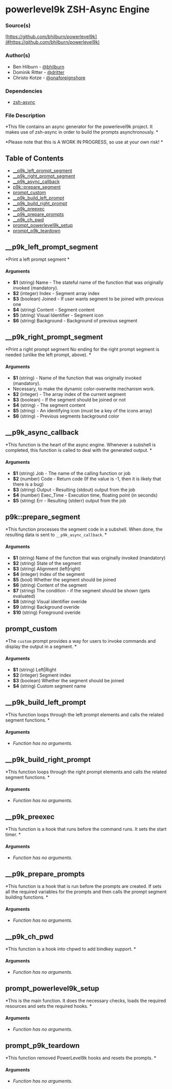 # powerlevel9k ZSH-Async Engine


### Source(s)

[https://github.com/bhilburn/powerlevel9k](#https://github.com/bhilburn/powerlevel9k)


### Author(s)

- Ben Hilburn - [@bhilburn](https://github.com/bhilburn)
- Dominik Ritter - [@dritter](https://github.com/dritter)
- Christo Kotze - [@onaforeignshore](https://github.com/onaforeignshore)


### Dependencies

- [zsh-async](https://github.com/mafredri/zsh-async)


### File Description

*This file contains an async generator for the powerlevel9k project. It makes use of zsh-async in order to build the prompts asynchronously. *

*Please note that this is A WORK IN PROGRESS, so use at your own risk! *

## Table of Contents

- [__p9k_left_prompt_segment](#__p9k_left_prompt_segment)
- [__p9k_right_prompt_segment](#__p9k_right_prompt_segment)
- [__p9k_async_callback](#__p9k_async_callback)
- [p9k::prepare_segment](#p9k::prepare_segment)
- [prompt_custom](#prompt_custom)
- [__p9k_build_left_prompt](#__p9k_build_left_prompt)
- [__p9k_build_right_prompt](#__p9k_build_right_prompt)
- [__p9k_preexec](#__p9k_preexec)
- [__p9k_prepare_prompts](#__p9k_prepare_prompts)
- [__p9k_ch_pwd](#__p9k_ch_pwd)
- [prompt_powerlevel9k_setup](#prompt_powerlevel9k_setup)
- [prompt_p9k_teardown](#prompt_p9k_teardown)

## __p9k_left_prompt_segment
*Print a left prompt segment *

#### Arguments

- **$1** (string) Name - The stateful name of the function that was originally invoked (mandatory).
- **$2** (integer) Index - Segment array index
- **$3** (boolean) Joined - If user wants segment to be joined with previous one
- **$4** (string) Content - Segment content
- **$5** (string) Visual Identifier - Segment icon
- **$6** (string) Background - Background of previous segment


## __p9k_right_prompt_segment
*Print a right prompt segment No ending for the right prompt segment is needed (unlike the left prompt, above). *

#### Arguments

- **$1** (string) - Name of the function that was originally invoked (mandatory).
- Necessary, to make the dynamic color-overwrite mechanism work.
- **$2** (integer) - The array index of the current segment
- **$3** (boolean) - If the segment should be joined or not
- **$4** (string) - The segment content
- **$5** (string) - An identifying icon (must be a key of the icons array)
- **$6** (string) - Previous segments background color


## __p9k_async_callback
*This function is the heart of the async engine. Whenever a subshell is completed, this function is called to deal with the generated output. *

#### Arguments

- **$1** (string) Job - The name of the calling function or job
- **$2** (number) Code - Return code (If the value is -1, then it is likely that there is a bug)
- **$3** (string) Output - Resulting (stdout) output from the job
- **$4** (number) Exec_Time - Execution time, floating point (in seconds)
- **$5** (string) Err - Resulting (stderr) output from the job


## p9k::prepare_segment
*This function processes the segment code in a subshell. When done, the resulting data is sent to `__p9k_async_callback`. *

#### Arguments

- **$1** (string) Name of the function that was originally invoked (mandatory)
- **$2** (string) State of the segment
- **$3** (string) Alignment (left|right)
- **$4** (integer) Index of the segment
- **$5** (bool) Whether the segment should be joined
- **$6** (string) Content of the segment
- **$7** (string) The condition - if the segment should be shown (gets evaluated)
- **$8** (string) Visual identifier overide
- **$9** (string) Background overide
- **$10** (string) Foreground overide


## prompt_custom
*The `custom` prompt provides a way for users to invoke commands and display the output in a segment. *

#### Arguments

- **$1** (string) Left|Right
- **$2** (integer) Segment index
- **$3** (boolean) Whether the segment should be joined
- **$4** (string) Custom segment name


## __p9k_build_left_prompt
*This function loops through the left prompt elements and calls the related segment functions. *

#### Arguments

- *Function has no arguments.*


## __p9k_build_right_prompt
*This function loops through the right prompt elements and calls the related segment functions. *

#### Arguments

- *Function has no arguments.*


## __p9k_preexec
*This function is a hook that runs before the command runs. It sets the start timer. *

#### Arguments

- *Function has no arguments.*


## __p9k_prepare_prompts
*This function is a hook that is run before the prompts are created. If sets all the required variables for the prompts and then calls the prompt segment building functions. *

#### Arguments

- *Function has no arguments.*


## __p9k_ch_pwd
*This function is a hook into chpwd to add bindkey support. *

#### Arguments

- *Function has no arguments.*


## prompt_powerlevel9k_setup
*This is the main function. It does the necessary checks, loads the required resources and sets the required hooks. *

#### Arguments

- *Function has no arguments.*


## prompt_p9k_teardown
*This function removed PowerLevel9k hooks and resets the prompts. *

#### Arguments

- *Function has no arguments.*


